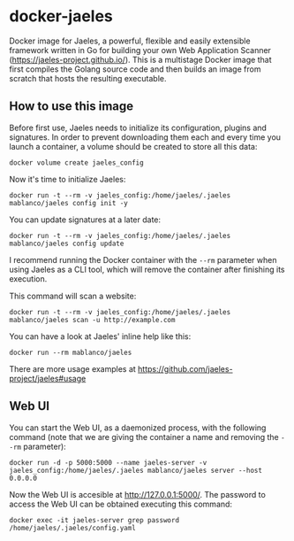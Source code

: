 # docker-jaeles

Docker image for Jaeles, a powerful, flexible and easily extensible framework written in Go for building your own Web Application Scanner (<https://jaeles-project.github.io/>). This is a multistage Docker image that first compiles the Golang source code and then builds an image from scratch that hosts the resulting executable.

## How to use this image

Before first use, Jaeles needs to initialize its configuration, plugins and signatures. In order to prevent downloading them each and every time you launch a container, a volume should be created to store all this data:

    docker volume create jaeles_config

Now it's time to initialize Jaeles:

    docker run -t --rm -v jaeles_config:/home/jaeles/.jaeles mablanco/jaeles config init -y

You can update signatures at a later date:

    docker run -t --rm -v jaeles_config:/home/jaeles/.jaeles mablanco/jaeles config update

I recommend running the Docker container with the `--rm` parameter when using Jaeles as a CLI tool, which will remove the container after finishing its execution.

This command will scan a website:

    docker run -t --rm -v jaeles_config:/home/jaeles/.jaeles mablanco/jaeles scan -u http://example.com

You can have a look at Jaeles' inline help like this:

    docker run --rm mablanco/jaeles

There are more usage examples at https://github.com/jaeles-project/jaeles#usage

## Web UI

You can start the Web UI, as a daemonized process, with the following command (note that we are giving the container a name and removing the `--rm` parameter):

    docker run -d -p 5000:5000 --name jaeles-server -v jaeles_config:/home/jaeles/.jaeles mablanco/jaeles server --host 0.0.0.0

Now the Web UI is accesible at http://127.0.0.1:5000/. The password to access the Web UI can be obtained executing this command:

    docker exec -it jaeles-server grep password /home/jaeles/.jaeles/config.yaml
